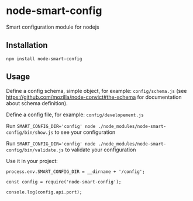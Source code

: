 # node-smart-config

Smart configuration module for nodejs

## Installation

`npm install node-smart-config`

## Usage

Define a config schema, simple object, for example: `config/schema.js` (see https://github.com/mozilla/node-convict#the-schema for documentation about schema definition).

Define a config file, for example: `config/developement.js`

Run `SMART_CONFIG_DIR='config' node ./node_modules/node-smart-config/bin/show.js` to see your configuration

Run `SMART_CONFIG_DIR='config' node ./node_modules/node-smart-config/bin/validate.js` to validate your configuration


Use it in your project:
```
process.env.SMART_CONFIG_DIR = __dirname + '/config';

const config = require('node-smart-config');

console.log(config.api.port);

```

